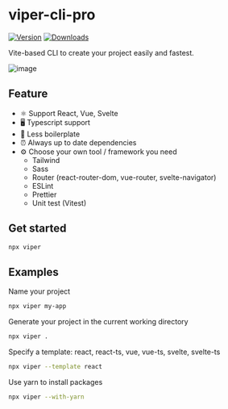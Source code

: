 # viper-cli-pro

[![Version](https://img.shields.io/npm/v/viper-cli-pro?style=flat&color=success)](https://www.npmjs.com/package/viper-cli-pro)
[![Downloads](https://img.shields.io/npm/dt/viper-cli-pro.svg?style=flat&color=success)](https://www.npmjs.com/package/viper-cli-pro)

Vite-based CLI to create your project easily and fastest.

![image](https://user-images.githubusercontent.com/66912536/211194573-ab6520b4-e89e-4698-802f-0d9902a251bd.png)


## Feature

- ⚛️ Support React, Vue, Svelte
- 🖥 Typescript support
- 📖 Less boilerplate
- ⏰ Always up to date dependencies
- ⚙️ Choose your own tool / framework you need
  - Tailwind
  - Sass
  - Router (react-router-dom, vue-router, svelte-navigator)
  - ESLint
  - Prettier
  - Unit test (Vitest)

## Get started

```bash
npx viper
```

## Examples

Name your project

```bash
npx viper my-app
```

Generate your project in the current working directory

```bash
npx viper .
```

Specify a template: react, react-ts, vue, vue-ts, svelte, svelte-ts

```bash
npx viper --template react
```

Use yarn to install packages

```bash
npx viper --with-yarn
```
